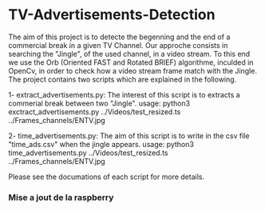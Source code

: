 # TV-Advertisements-Detection
The aim of this project is to detecte the begenning and the end of a commercial break in a given TV Channel. Our approche consists in searching the "Jingle", of the used channel, in a video stream. To this end we use the Orb (Oriented FAST and Rotated BRIEF) algorithme, inculded in OpenCv, in order to check how a video stream frame match with the Jingle. The project contains two scripts which are explained in the following.

1- extract_advertisements.py: The interest of this script is to extracts a commerial break between two "Jingle".
usage: python3 exctract_advertisements.py ../Videos/test_resized.ts ../Frames_channels/ENTV.jpg

2- time_advertisements.py: The aim of this script is to write in the csv file "time_ads.csv" when the jingle appears.
usage: python3 time_advertisements.py ../Videos/test_resized.ts ../Frames_channels/ENTV.jpg

Please see the documations of each script for more details.

### Mise a jout de la raspberry